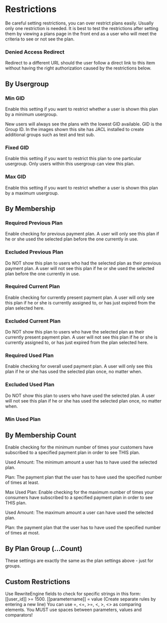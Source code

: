 # Restrictions

Be careful setting restrictions, you can over restrict plans easily.  Usually only one restriction is needed.  It is best to test the restrictions after setting them by viewing a plans page in the front end as a user who will meet the criteria to see or not see the plan.

### Denied Access Redirect

Redirect to a different URL should the user follow a direct link to this item without having the right authorization caused by the restrictions below.

## By Usergroup

### Min GID

Enable this setting if you want to restrict whether a user is shown this plan by a minimum usergroup.

New users will always see the plans with the lowest GID available. GID is the Group ID.  In the images shown this site has JACL installed to create additional groups such as test and test sub.

### Fixed GID

Enable this setting if you want to restrict this plan to one particular usergroup. Only users within this usergroup can view this plan.

### Max GID

Enable this setting if you want to restrict whether a user is shown this plan by a maximum usergroup.

## By Membership

### Required Previous Plan

Enable checking for previous payment plan. A user will only see this plan if he or she used the selected plan before the one currently in use.

### Excluded Previous Plan

Do NOT show this plan to users who had the selected plan as their previous payment plan. A user will not see this plan if he or she used the selected plan before the one currently in use.

### Required Current Plan

Enable checking for currently present payment plan. A user will only see this plan if he or she is currently assigned to, or has just expired from the plan selected here.

### Excluded Current Plan

Do NOT show this plan to users who have the selected plan as their currently present payment plan. A  user will not see this plan if he or she is currently assigned to, or has just expired from the plan selected here.

### Required Used Plan

Enable checking for overall used payment plan. A user will only see this plan if he or she has used the selected plan once, no matter when.

### Excluded Used Plan

Do NOT show this plan to users who have used the selected plan. A user will not see this plan if he or she has used the selected plan once, no matter when.

### Min Used Plan

## By Membership Count

Enable checking for the minimum number of times your customers have subscribed to a specified payment plan in order to see THIS plan.

Used Amount: The minimum amount a user has to have used the selected plan.

Plan: The payment plan that the user has to have used the specified number of times at least.

Max Used Plan: Enable checking for the maximum number of times your consumers have subscribed to a specified payment plan in order to see THIS plan.

Used Amount: The maximum amount a user can have used the selected plan.

Plan: the payment plan that the user has to have used the specified number of times at most.

## By Plan Group (...Count)

These settings are exactly the same as the plan settings above - just for groups.

## Custom Restrictions

Use RewriteEngine fields to check for specific strings in this form: [[user_id]] >= 1500. [[parametername]] = value (Create separate rules by entering a new line) You can use =, <=, >=, <, >, <> as comparing elements. You MUST use spaces between parameters, values and comparators!
